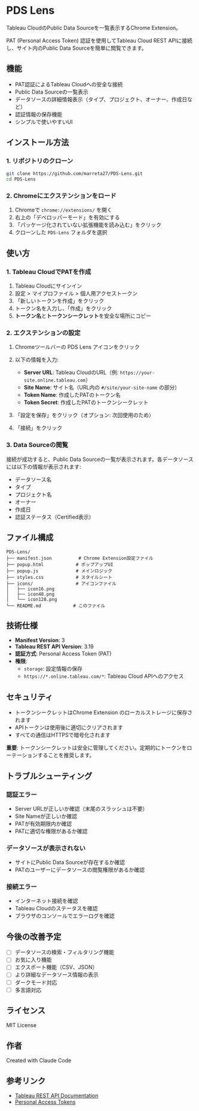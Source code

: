 # PDS Lens

Tableau CloudのPublic Data Sourceを一覧表示するChrome Extension。

PAT (Personal Access Token) 認証を使用してTableau Cloud REST APIに接続し、サイト内のPublic Data Sourceを簡単に閲覧できます。

## 機能

- PAT認証によるTableau Cloudへの安全な接続
- Public Data Sourceの一覧表示
- データソースの詳細情報表示（タイプ、プロジェクト、オーナー、作成日など）
- 認証情報の保存機能
- シンプルで使いやすいUI

## インストール方法

### 1. リポジトリのクローン

```bash
git clone https://github.com/marreta27/PDS-Lens.git
cd PDS-Lens
```

### 2. Chromeにエクステンションをロード

1. Chromeで `chrome://extensions/` を開く
2. 右上の「デベロッパーモード」を有効にする
3. 「パッケージ化されていない拡張機能を読み込む」をクリック
4. クローンした `PDS-Lens` フォルダを選択

## 使い方

### 1. Tableau CloudでPATを作成

1. Tableau Cloudにサインイン
2. 設定 > マイプロファイル > 個人用アクセストークン
3. 「新しいトークンを作成」をクリック
4. トークン名を入力し、「作成」をクリック
5. **トークン名**と**トークンシークレット**を安全な場所にコピー

### 2. エクステンションの設定

1. Chromeツールバーの PDS Lens アイコンをクリック
2. 以下の情報を入力:
   - **Server URL**: Tableau CloudのURL（例: `https://your-site.online.tableau.com`）
   - **Site Name**: サイト名（URL内の `#/site/your-site-name` の部分）
   - **Token Name**: 作成したPATのトークン名
   - **Token Secret**: 作成したPATのトークンシークレット

3. 「設定を保存」をクリック（オプション: 次回使用のため）
4. 「接続」をクリック

### 3. Data Sourceの閲覧

接続が成功すると、Public Data Sourceの一覧が表示されます。各データソースには以下の情報が表示されます:

- データソース名
- タイプ
- プロジェクト名
- オーナー
- 作成日
- 認証ステータス（Certified表示）

## ファイル構成

```
PDS-Lens/
├── manifest.json          # Chrome Extension設定ファイル
├── popup.html            # ポップアップUI
├── popup.js              # メインロジック
├── styles.css            # スタイルシート
├── icons/                # アイコンファイル
│   ├── icon16.png
│   ├── icon48.png
│   └── icon128.png
└── README.md            # このファイル
```

## 技術仕様

- **Manifest Version**: 3
- **Tableau REST API Version**: 3.19
- **認証方式**: Personal Access Token (PAT)
- **権限**:
  - `storage`: 設定情報の保存
  - `https://*.online.tableau.com/*`: Tableau Cloud APIへのアクセス

## セキュリティ

- トークンシークレットはChrome Extension のローカルストレージに保存されます
- APIトークンは使用後に適切にクリアされます
- すべての通信はHTTPSで暗号化されます

**重要**: トークンシークレットは安全に管理してください。定期的にトークンをローテーションすることを推奨します。

## トラブルシューティング

### 認証エラー

- Server URLが正しいか確認（末尾のスラッシュは不要）
- Site Nameが正しいか確認
- PATが有効期限内か確認
- PATに適切な権限があるか確認

### データソースが表示されない

- サイトにPublic Data Sourceが存在するか確認
- PATのユーザーにデータソースの閲覧権限があるか確認

### 接続エラー

- インターネット接続を確認
- Tableau Cloudのステータスを確認
- ブラウザのコンソールでエラーログを確認

## 今後の改善予定

- [ ] データソースの検索・フィルタリング機能
- [ ] お気に入り機能
- [ ] エクスポート機能（CSV、JSON）
- [ ] より詳細なデータソース情報の表示
- [ ] ダークモード対応
- [ ] 多言語対応

## ライセンス

MIT License

## 作者

Created with Claude Code

## 参考リンク

- [Tableau REST API Documentation](https://help.tableau.com/current/api/rest_api/en-us/REST/rest_api.htm)
- [Personal Access Tokens](https://help.tableau.com/current/server/en-us/security_personal_access_tokens.htm)
